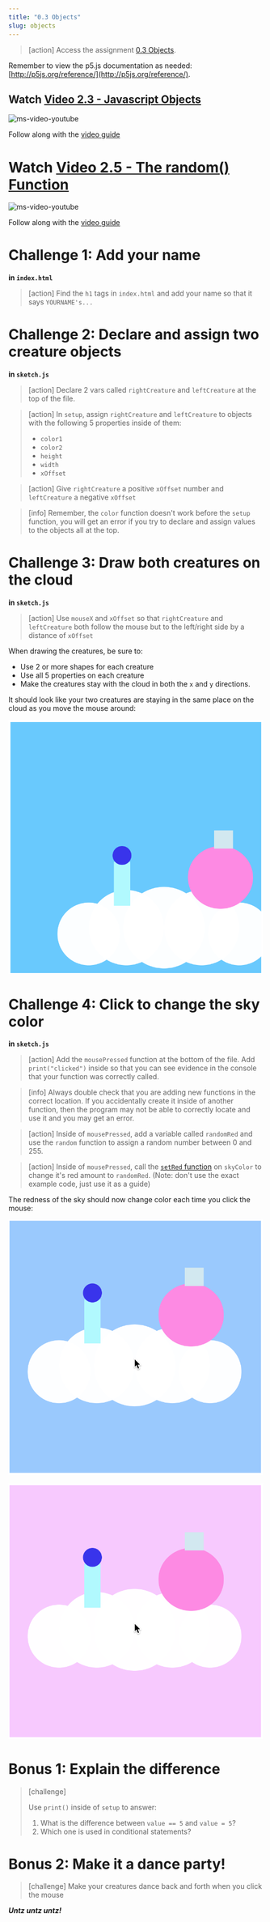 ```yaml
---
title: "0.3 Objects"
slug: objects
---
```


> [action]
> Access the assignment [0.3 Objects](https://repl.it/@MakeSchoolRAMP/03-Objects).
>

Remember to view the p5.js documentation as needed: [http://p5js.org/reference/](http://p5js.org/reference/).

## Watch [Video 2.3 - Javascript Objects](https://www.youtube.com/watch?v=-e5h4IGKZRY)

![ms-video-youtube](https://www.youtube.com/watch?v=-e5h4IGKZRY)

Follow along with the [video guide](https://repl.it/@MakeSchoolRAMP/p5js-Video-Guide-23-JavaScript-Objects)

# Watch [Video 2.5 - The random() Function](https://www.youtube.com/watch?v=nfmV2kuQKwA)

![ms-video-youtube](https://www.youtube.com/watch?v=nfmV2kuQKwA)

Follow along with the [video guide](https://repl.it/@MakeSchoolRAMP/p5js-Video-Guide-25-The-random-Function)

# Challenge 1: Add your name

**in `index.html`**

> [action]
> Find the `h1` tags in `index.html` and add your name so that it says `YOURNAME's...`
>

# Challenge 2: Declare and assign two creature objects

**in `sketch.js`**

> [action]
> Declare 2 vars called `rightCreature` and `leftCreature` at the top of the file.
>

<!--  -->

> [action]
> In `setup`, assign `rightCreature` and `leftCreature` to objects with the following 5 properties inside of them:
>
> - `color1`
> - `color2`
> - `height`
> - `width`
> - `xOffset`
>

<!--  -->

> [action]
> Give `rightCreature` a positive `xOffset` number and `leftCreature` a negative `xOffset`
>

<!--  -->

> [info]
> Remember, the `color` function doesn't work before the `setup` function, you will get an error if you try to declare and assign values to the objects all at the top.
>

# Challenge 3: Draw both creatures on the cloud

**in `sketch.js`**

> [action]
> Use `mouseX` and `xOffset` so that `rightCreature` and `leftCreature` both follow the mouse but to the left/right side by a distance of `xOffset`
>

When drawing the creatures, be sure to:

- Use 2 or more shapes for each creature
- Use all 5 properties on each creature
- Make the creatures stay with the cloud in both the `x` and `y` directions.

It should look like your two creatures are staying in the same place on the cloud as you move the mouse around:

![cloud creatures](assets/cloud_creatures.png "cloud creatures")

# Challenge 4: Click to change the sky color

**in `sketch.js`**

> [action]
> Add the `mousePressed` function at the bottom of the file.
> Add `print("clicked")` inside so that you can see evidence in the console that your function was correctly called.
>

<!--  -->

> [info]
> Always double check that you are adding new functions in the correct location.
> If you accidentally create it inside of another function, then the program may not be able to correctly locate and use it and you may get an error.
>

<!--  -->

> [action]
> Inside of `mousePressed`, add a variable called `randomRed` and use the `random` function to assign a random number between 0 and 255.
>

<!--  -->

> [action]
> Inside of `mousePressed`, call the [`setRed` function](https://p5js.org/reference/#/p5.Color/setRed) on `skyColor` to change it's red amount to `randomRed`.
> (Note: don't use the exact example code, just use it as a guide)
>

The redness of the sky should now change color each time you click the mouse:

![sky color 1](assets/sky_color_1.png "sky color 1")

![sky color 2](assets/sky_color_2.png "sky color 2")

# Bonus 1: Explain the difference

> [challenge]
>
> Use `print()` inside of `setup` to answer:
>
> 1. What is the difference between `value == 5` and `value = 5`?
> 1. Which one is used in conditional statements?
>

# Bonus 2: Make it a dance party!

> [challenge]
> Make your creatures dance back and forth when you click the mouse
>

**_Untz untz untz!_**
